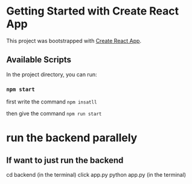 # Getting Started with Create React App

This project was bootstrapped with [Create React App](https://github.com/facebook/create-react-app).

## Available Scripts

In the project directory, you can run:

### `npm start`

first write the command `npm insatll`

then give the command `npm run start`

# run the backend parallely


## If want to just run the backend
 cd backend (in the terminal)
 click app.py
 python app.py (in the terminal)

